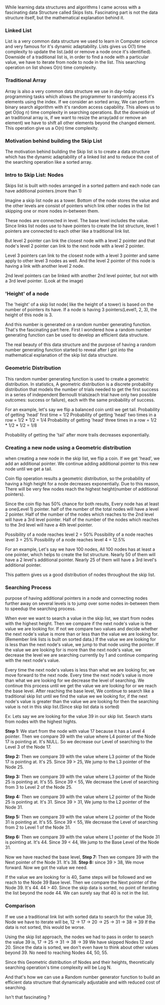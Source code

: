 While learning data structures and algorithms I came across with a fascinating data Structure called Skips lists. Fascinating part is not the data structure itself, but the mathematical explanation behind it. 

### Linked List
List is a very common data structure we used to learn in Computer science and very famous for it's dynamic adaptability.
Lists gives us O(1) time complexity to update the list.(add or remove a node once it's identified).
Downside of a traditional list is, in order to find a node with a particular value, we have to iterate from node to node in the list. This searching operation on list shows O(n) time complexity. 

### Traditional Array
Array is also a very common data structure we use in day-today programming tasks which allows the programmer to randomly access it's elements using the index. 
If we consider an sorted array, We can perform binary search algorithm with it's random access capability. This allows us to get O(log n) time complexity in searching operations.
But the downside of an traditional array is, if we want to resize the array(add or remove an element) we have to shift all other elements beyond the changed element.  
This operation give us a O(n) time complexity.

### Motivation behind building the Skip List
The motivation behind building the Skip list is to create a data structure which has the dynamic adaptability of a linked list and to reduce the cost of the searching operation like a sorted array.

### Intro to Skip List: Nodes
Skips list is built with nodes arranged in a sorted pattern and each node can have additional pointers.(more than 1)

Imagine a skip list node as a tower. Bottom of the node stores the value and the other levels are consist of pointers which link other nodes in the list skipping one or more nodes in-between them.

These nodes are connected in level. 
The base level includes the value.
Since links list nodes use to have pointers to create the list structure, level 1 pointers are connected to each other like a traditional link list.

But level 2 pointer can link the closest node with a level 2 pointer and that node's level 2 pointer can link to the next node with a level 2 pointer.

Level 3 pointers can link to the closest node with a level 3 pointer and same apply to other level 3 nodes as well. And the level 2 pointer of this node is having a link with another level 2 node.

2nd level pointers can be linked with another 2nd level pointer, but not with a 3rd level pointer.
(Look at the image)
### 'Height' of a node
The 'height' of a skip list node( like the height of a tower) is based on the number of pointers its have. 
If a node is having 3 pointers(Level1, 2, 3), the height of this node is 3.

And this number is generated on a random number generating function. 
That's the fascinating part here. First I wondered how a random number generating function can be used to develop an efficient data structure.

The real beauty of this data structure and the purpose of having a random number generating function started to reveal after I got into the mathematical explanation of the skip list data structure.

### Geometric Distribution
This random number generating function is used to create a geometric distribution. In statistics, A geometric distribution is a discrete probability distribution that models the number of trials needed to get the first success in a series of independent Bernoulli trials(each trial have only two possible outcomes: success or failure), each with the same probability of success.

For an example, let's say we flip a balanced coin until we get tail.
Probability of getting 'head' first time = 1/2
Probability of getting 'head' two times in a row = 1/2 * 1/2 = 1/4
Probability of getting 'head' three times in a row = 1/2 * 1/2 * 1/2 = 1/8

Probability of getting the 'tail' after more trails decreases exponentially.
### Creating a new node using a Geometric distribution
when creating a new node in the skip list, we flip a coin. If we get 'head', we add an additional pointer. We continue adding additional pointer to this new node until we get a tail.

Coin flip operation results a geometric distribution, so the probability of having a high height for a node decreases exponentially.
Due to this reason,
There will be very few nodes reach the highest height(number of additional pointers).

Since the coin flip has 50% chance for both results, 
Every node has at least a one(Level 1) pointer.
half of the number of the total nodes will have a level 2 pointer.
Half of the number of the nodes which reaches to the 2nd level will have a 3rd level pointer.
Half of the number of the nodes which reaches to the 3rd level will have a 4th level pointer. 

Possibility of a node reaches level 2 = 50%
Possibility of a node reaches level 3 = 25%
Possibility of a node reaches level 4 = 12.5%

For an example,
Let's say we have 100 nodes,
All 100 nodes has at least a one pointer, which helps to create the list structure. 
Nearly 50 of them will have a 2 level's additional pointer.
Nearly 25 of them will have a 3rd level's additional pointer. 

This pattern gives us a good distribution of nodes throughout the skip list.
### Searching Process
purpose of having additional pointers in a node and connecting nodes further away on several levels is to jump over some nodes in-between them to speedup the searching process. 

When ever we want to search a value in the skip list, we start from nodes with the highest height. 
Then we compare if the next node's value is the value we are looking for.
If not we compare two values and decide whether the next node's value is more than or less than the value we are looking for.(Remember link lists is built on sorted data.)
If the value we are looking for is less than the next node's value, we jump to that node using the pointer.
If the value we are looking for is more than the next node's value, we decrease the level we are searching currently by 1 and continue comparing with the next node's value.

Every time the next node's values is less than what we are looking for, we move forward to the next node. Every time the next node's value is more than what we are looking for we decrease the level of searching. 
We continue this process until we get the value we are looking for or we reach the base level. 
After reaching the base level, We continue to search like a traditional skip list until we find the value we we looking for, if the next node's value is greater than the value we are looking for then the searching value is not in this skip list.(Since skip list data is sorted)

Ex: Lets say we are looking for the value 39 in our skip list. 
Search starts from nodes with the highest hights.

**Step 1:** We start from the node with value 17 because it has a Level 4 pointer.
Then we compare 39 with the value where L4 pointer of the Node 17 is pointing at. It's NULL. So we decrease our Level of searching to the Level 3 of the Node 17.

**Step 2:** Then we compare 39 with the value where L3 pointer of the Node 17 is pointing at. It's 25. 
Since 39 > 25, We jump to the L3 pointer of the Node 25. 

**Step 3:** Then we compare 39 with the value where L3 pointer of the Node 25 is pointing at. It's 55. 
Since 39 < 55, We decrease the Level of searching from 3 to Level 2 of the Node 25. 

**Step 4:** Then we compare 39 with the value where L2 pointer of the Node 25 is pointing at. It's 31. 
Since 39 > 31, We jump to the L2 pointer of the Node 31. 

**Step 5:** Then we compare 39 with the value where L2 pointer of the Node 31 is pointing at. It's 55. 
Since 39 < 55, We decrease the Level of searching from 2 to Level 1 of the Node 31. 

**Step 6:** Then we compare 39 with the value where L1 pointer of the Node 31 is pointing at. It's 44. 
Since 39 < 44, We jump to the Base Level of the Node 31. 

Now we have reached the base level, 
**Step 7:** Then we compare 39 with the Next pointer of the Node 31. It's 38.
**Step 8:** since 39 > 38, We move forward. Now we got the value we need.

If the value we are looking for is 40, 
Same steps will be followed and we reach to the Node 39 Base level. 
Then we compare the Next pointer of the Node 39. It's 44.
44 > 40. Since the skip data is sorted, no point of iterating the list beyond the node 44.
We can surely say that 40 is not in the list.

### Comparison
If we use a traditional link list with sorted data to search for the value 39, Node we have to iterate will be,
12 -> 17 -> 20 -> 25 -> 31 -> 38 -> 39
If the data is not sorted, this would be worse. 

Using the skip list approach, the nodes we had to pass in order to search the value 39 is,
17 -> 25 -> 31 -> 38 -> 39
We have skipped Nodes 12 and 20.
Since the data is sorted, we don't even have to think about other values beyond 39.
No need to reaching Nodes 44, 50, 55.

Since this Geometric distribution of Nodes and their heights, theoretically searching operation's time complexity will be Log N. 

And that's how we can use a Random number generator function to build an efficient data structure that dynamically adjustable and with reduced cost of searching. 

Isn't that fascinating ? 